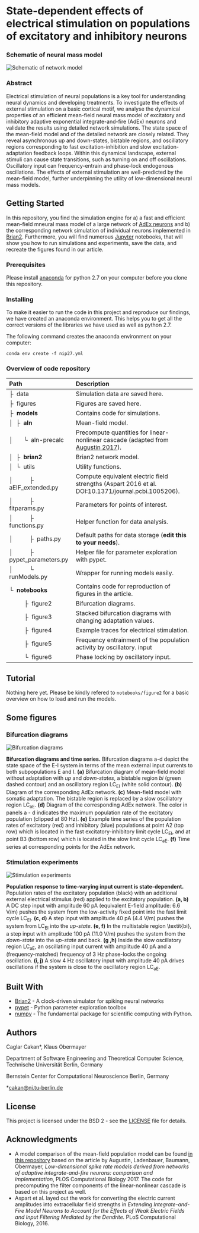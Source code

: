# State-dependent effects of electrical stimulation on populations of excitatory and inhibitory neurons

### Schematic of neural mass model

![Schematic of network model](resources/figure1.jpg)

### Abstract

Electrical stimulation of neural populations is a key tool for understanding neural dynamics and developing treatments. To investigate the effects of external stimulation on a basic cortical motif, we analyse the dynamical properties of an efficient mean-field neural mass model of excitatory and inhibitory adaptive exponential integrate-and-fire (AdEx) neurons and validate the results using detailed network simulations. 
The state space of the mean-field model and of the detailed network are closely related. They reveal asynchronous up and down-states, bistable regions, and oscillatory regions corresponding to fast excitation-inhibition and slow excitation-adaptation feedback loops. 
Within this dynamical landscape, external stimuli can cause state transitions, such as turning on and off oscillations. Oscillatory input can frequency-entrain and phase-lock endogenous oscillations. The effects of external stimulation are well-predicted by the mean-field model, further underpinning the utility of low-dimensional neural mass models. 	


## Getting Started

In this repository, you find the simulation engine for a) a fast and efficient mean-field mneural mass model of a large network of [AdEx neurons](http://www.scholarpedia.org/article/Adaptive_exponential_integrate-and-fire_model) and b) the corresponding network simulation of individual neurons implemented in [Brian2](https://github.com/brian-team/brian2). Furthermore, you will find numerous [Jupyter](https://jupyter.org/) notebooks, that will show you how to run simulations and experiments, save the data, and recreate the figures found in our article.

### Prerequisites

Please install [anaconda](https://www.anaconda.com/distribution/) for python 2.7 on your computer before you clone this repository.

### Installing

To make it easier to run the code in this project and reproduce our findings, we have created an anaconda environment. This helps you to get all the correct versions of the libraries we have used as well as python 2.7. 

The following command creates the anaconda environment on your computer:

```
conda env create -f nip27.yml
```

### Overview of code repository

Path  | Description
:------------------ | :-------------
&boxvr;&nbsp; data  | Simulation data are saved here.
&boxvr;&nbsp; figures  | Figures are saved here.
&boxvr;&nbsp; **models**  | Contains code for simulations.
&boxv;&nbsp; &boxvr;&nbsp; **aln**  | Mean-field model.
&boxv;&nbsp; &ensp;&ensp; &boxur;&nbsp; aln-precalc  | Precompute quantities for linear-nonlinear cascade (adapted from [Augustin 2017](https://github.com/neuromethods/fokker-planck-based-spike-rate-models)).
&boxv;&nbsp; &boxvr;&nbsp; **brian2**  | Brian2 network model.
&boxv;&nbsp; &boxur;&nbsp; utils  | Utility functions.
&boxv;&nbsp;&ensp;&ensp; &ensp;&ensp; &boxvr;&nbsp; aEIF_extended.py  | Compute equivalent electric field strengths (Aspart 2016 et al. DOI:10.1371/journal.pcbi.1005206).
&boxv;&nbsp;&ensp;&ensp; &ensp;&ensp; &boxvr;&nbsp; fitparams.py  | Parameters for points of interest.
&boxv;&nbsp;&ensp;&ensp; &ensp;&ensp; &boxvr;&nbsp; functions.py  | Helper function for data analysis.
&boxv;&nbsp;&ensp;&ensp; &ensp;&ensp; &boxvr;&nbsp; paths.py  | Default paths for data storage (**edit this to your needs**).
&boxv;&nbsp;&ensp;&ensp; &ensp;&ensp; &boxvr;&nbsp; pypet_parameters.py  | Helper file for parameter exploration with pypet.
&boxv;&nbsp;&ensp;&ensp; &ensp;&ensp; &boxur;&nbsp; runModels.py  | Wrapper for running models easily.
&boxur;&nbsp; **notebooks**  | Contains code for reproduction of figures in the article.
&ensp;&ensp; &ensp;&ensp; &boxvr;&nbsp; figure2  | Bifurcation diagrams.
&ensp;&ensp; &ensp;&ensp; &boxvr;&nbsp; figure3  | Stacked bifurcation diagrams with changing adaptation values.
&ensp;&ensp; &ensp;&ensp; &boxvr;&nbsp; figure4  | Example traces for electrical stimulation.
&ensp;&ensp; &ensp;&ensp; &boxvr;&nbsp; figure5  | Frequency entrainment of the population activity by oscillatory. input
&ensp;&ensp; &ensp;&ensp; &boxur;&nbsp; figure6  | Phase locking by oscillatory input.


## Tutorial

Nothing here yet. Please be kindly refered to `notebooks/figure2` for a basic overview on how to load and run the models.

## Some figures


### Bifurcation diagrams

![Bifurcation diagrams](resources/figure2.jpg)

**Bifurcation diagrams and time series.**
		Bifurcation diagrams a-d depict the state space of the E-I system in terms of the mean external input currents to both subpopulations E and I.
		**(a)** Bifurcation diagram of mean-field model without adaptation with *up* and *down-states*, a bistable region *bi* (green dashed contour) and an oscillatory region LC<sub>EI</sub> (white solid contour). 
		**(b)** Diagram of the corresponding AdEx network. 
		**(c)** Mean-field model with somatic adaptation. The bistable region is replaced by a slow oscillatory region LC<sub>aE</sub>.
		**(d)** Diagram of the corresponding AdEx network.
		The color in panels a - d indicates the maximum population rate of the excitatory population (clipped at 80 Hz). 
		**(e)** Example time series of the population rates of excitatory (red) and inhibitory (blue) populations at point A2 (top row) which is located in the fast excitatory-inhibitory limit cycle LC<sub>EI</sub>, and at point B3 (bottom row) which is located in the slow limit cycle LC<sub>aE</sub>.
		**(f)** Time series at corresponding points for the AdEx network.

### Stimulation experiments

![Stimulation experiments](resources/figure4.jpg)

**Population response to time-varying input current is state-dependent.**
		Population rates of the excitatory population (black) with an additional external electrical stimulus (red) applied to the excitatory population.
		**(a, b)** A DC step input with amplitude 60 pA (equivalent E-field amplitude: 6.6 V/m) pushes the system from the low-activity fixed point into the fast limit cycle LC<sub>EI</sub>.
		**(c, d)** A step input with amplitude 40 pA (4.4 V/m) pushes the system from LC<sub>EI</sub> into the *up-state*.
		**(e, f)** In the multistable region \textit{bi}, a step input with amplitude 100 pA (11.0 V/m) pushes the system from the *down-state* into the *up-state* and back.
		**(g ,h)** Inside the slow oscillatory region LC<sub>aE</sub>, an oscillating input current with amplitude $40$ pA and a (frequency-matched) frequency of 3 Hz phase-locks the ongoing oscillation. 
		**(i, j)** A slow 4 Hz oscillatory input with amplitude 40 pA drives oscillations if the system is close to the oscillatory region LC<sub>aE</sub>.

## Built With

* [Brian2](https://github.com/brian-team/brian2) - A clock-driven simulator for spiking neural networks
* [pypet](https://github.com/SmokinCaterpillar/pypet) - Python parameter exploration toolbox
* [numpy](https://github.com/numpy/numpy) - The fundamental package for scientific computing with Python.

## Authors

Caglar Cakan*, Klaus Obermayer

Department of Software Engineering and Theoretical Computer Science, Technische Universität Berlin, Germany

Bernstein Center for Computational Neuroscience Berlin, Germany

*cakan@ni.tu-berlin.de

## License

This project is licensed under the BSD 2 - see the [LICENSE](LICENSE) file for details.

## Acknowledgments

* A model comparison of the mean-field population model can be found [in this repository](https://github.com/neuromethods/fokker-planck-based-spike-rate-models) based on the article by Augustin, Ladenbauer, Baumann, Obermayer, *Low-dimensional spike rate models derived from networks of adaptive integrate-and-fire neurons: comparison and implementation*, PLOS Computational Biology 2017. The code for precomputing the filter components of the linear-nonlinear cascade is based on this project as well.
* Aspart et al. layed out the work for converting the electric current amplitudes into extracellular field strengths in *Extending Integrate-and-Fire Model Neurons to Account for the Effects of Weak Electric Fields and Input Filtering Mediated by the Dendrite.* PLoS Computational Biology, 2016. 